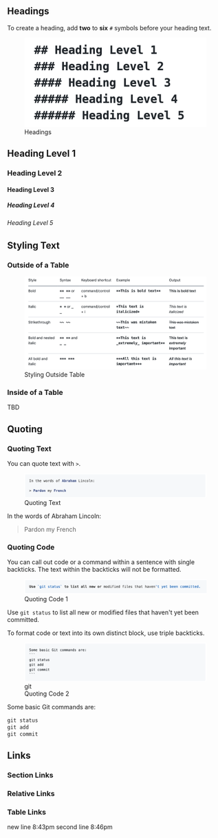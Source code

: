 ## Headings
To create a heading, add **two** to **six** `#` symbols before your heading text.
<figure>
	<img src="images/headings.png" alt="Headings">
	<figcaption>Headings</figcaption>
</figure>

## Heading Level 1
### Heading Level 2
#### Heading Level 3
##### Heading Level 4
###### Heading Level 5

## Styling Text
### Outside of a Table
<figure>
	<img src="images/styling-outside-table.png" alt="Styling Outside Table">
	<figcaption>Styling Outside Table</figcaption>
</figure>

### Inside of a Table
TBD

## Quoting
### Quoting Text
You can quote text with `>`.
<figure>
	<img src="images/quoting-text.png" alt="Quoting Text">
	<figcaption>Quoting Text</figcaption>
</figure>

In the words of Abraham Lincoln:
> Pardon my French

### Quoting Code
You can call out code or a command within a sentence with single backticks. The text within the backticks will not be formatted.
<figure>
	<img src="images/quoting-code-1.png" alt="Quoting Code 1">
	<figcaption>Quoting Code 1</figcaption>
</figure>

Use `git status` to list all new or modified files that haven't yet been committed.

To format code or text into its own distinct block, use triple backticks.
<figure>
	<img src="images/quoting-code-2.png" alt="Quoting Code 2">git 
	<figcaption>Quoting Code 2</figcaption>
</figure>
Some basic Git commands are:

```
git status
git add
git commit
```
## Links
### Section Links
### Relative Links
### Table Links

new line 8:43pm
second line 8:46pm